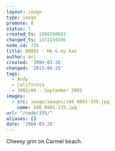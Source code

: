 ```yaml
---
layout: image
type: image
promote: 0
status: 1
created_ts: 1080280681
changed_ts: 1372159356
node_id: 335
title: 00801 - Me & my hat
author: anj
created: '2004-03-26'
changed: '2013-06-25'
tags:
  - Andy
  - California
  - 2003/09 - September 2003
images:
  - src: image/images/108_0801-335.jpg
    name: 108_0801-335.jpg
url: "/node/335/"
aliases: []
date: '2004-03-26'
---
```

Cheesy grin on Carmel beach.
